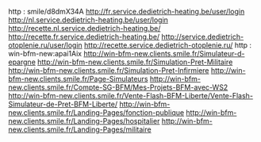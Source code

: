http : smile/d8dmX34A
http://fr.service.dedietrich-heating.be/user/login
http://nl.service.dedietrich-heating.be/user/login
http://recette.nl.service.dedietrich-heating.be/
http://recette.fr.service.dedietrich-heating.be/
http://service.dedietrich-otoplenie.ru/user/login
http://recette.service.dedietrich-otoplenie.ru/
http : win-bfm-new:apai1Aix
http://win-bfm-new.clients.smile.fr/Simulateur-d-epargne
http://win-bfm-new.clients.smile.fr/Simulation-Pret-Militaire
http://win-bfm-new.clients.smile.fr/Simulation-Pret-Infirmiere
http://win-bfm-new.clients.smile.fr/Page-Simulateurs
http://win-bfm-new.clients.smile.fr/Compte-SG-BFM/Mes-Projets-BFM-avec-WS2
http://win-bfm-new.clients.smile.fr/Vente-Flash-BFM-Liberte/Vente-Flash-Simulateur-de-Pret-BFM-Liberte/
http://win-bfm-new.clients.smile.fr/Landing-Pages/fonction-publique
http://win-bfm-new.clients.smile.fr/Landing-Pages/hospitalier
http://win-bfm-new.clients.smile.fr/Landing-Pages/militaire

